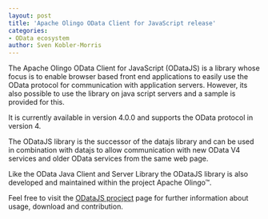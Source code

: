 ```yaml
---
layout: post
title: 'Apache Olingo OData Client for JavaScript release'
categories:
- OData ecosystem
author: Sven Kobler-Morris
---
```


The Apache Olingo OData Client for JavaScript (ODataJS) is a library whose focus is to enable browser based front end applications to easily use the OData protocol for communication with application servers. However, its also possible to use the library on java script servers and a sample is provided for this.

It is currently available in version 4.0.0 and supports the OData protocol in version 4.

The ODataJS library is the successor of the datajs library and can be used in combination with datajs to allow communication with new OData V4 services and older OData services from the same web page.

Like the OData Java Client and Server Library the ODataJS library is also developed and maintained within the project Apache Olingo™.

Feel free to visit the [ODataJS procject](http://olingo.apache.org/doc/javascript/index.html) page for further information about usage, download and contribution.